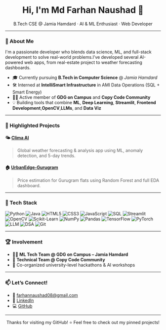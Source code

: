 <h1 align="center">Hi, I'm Md Farhan Naushad 👋</h1>
<p align="center">
  B.Tech CSE @ Jamia Hamdard · AI & ML Enthusiast · Web Developer
</p>

---

### 🚀 About Me

I'm a passionate developer who blends data science, ML, and full-stack development to solve real-world problems.I’ve developed several AI-powered web apps, from real-estate project to weather forecasting dashboards.

- 🎓 Currently pursuing **B.Tech in Computer Science** @ *Jamia Hamdard* 
- 🛠️ Interned at **IntelliSmart Infrastructure** in AMI Data Operations (SQL + Smart Energy)
- 🧑‍💻 Active member of **GDG on Campus** and **Copy Code Community**
- 💡 Building tools that combine **ML**, **Deep Learning**, **Streamlit**, **Frontend Development**,**OpenCV**,**LLMs**,   and **Data Viz**

---

### 🌟 Highlighted Projects



#### 🌤️ [Clima AI](https://github.com/farhannaushad08/Clima-AI)
> Global weather forecasting & analysis app using ML, anomaly detection, and 5-day trends.

#### 🏠 [UrbanEdge-Gurugram](https://github.com/farhannaushad08/UrbanEdge-Gurugram)
> Price estimation for Gurugram flats using Random Forest and full EDA dashboard.

---

### 🧰 Tech Stack

![Python](https://img.shields.io/badge/Python-blue?logo=python&logoColor=white)
![Java](https://img.shields.io/badge/Java-007396?logo=java&logoColor=white)
![HTML5](https://img.shields.io/badge/HTML5-E34F26?logo=html5&logoColor=white)
![CSS3](https://img.shields.io/badge/CSS3-1572B6?logo=css3&logoColor=white)
![JavaScript](https://img.shields.io/badge/JavaScript-F7DF1E?logo=javascript&logoColor=black)
![SQL](https://img.shields.io/badge/SQL-blue?logo=mysql&logoColor=white)
![Streamlit](https://img.shields.io/badge/Streamlit-darkred?logo=streamlit&logoColor=white)
![OpenCV](https://img.shields.io/badge/OpenCV-black?logo=opencv&logoColor=white)
![Scikit-Learn](https://img.shields.io/badge/Scikit--Learn-orange?logo=scikit-learn&logoColor=white)
![NumPy](https://img.shields.io/badge/NumPy-013243?logo=numpy&logoColor=white)
![Pandas](https://img.shields.io/badge/Pandas-150458?logo=pandas&logoColor=white)
![TensorFlow](https://img.shields.io/badge/TensorFlow-FF6F00?logo=tensorflow&logoColor=white)
![PyTorch](https://img.shields.io/badge/PyTorch-EE4C2C?logo=pytorch&logoColor=white)
![LLM](https://img.shields.io/badge/LLMs-4B0082?logo=openai&logoColor=white)
![DSA](https://img.shields.io/badge/Data%20Structures%20%26%20Algorithms-336699?logo=algolia&logoColor=white)
![Git](https://img.shields.io/badge/Git-F05032?logo=git&logoColor=white)



---

### 🏆 Involvement

- 👨‍💻 **ML Tech Team @ GDG on Campus – Jamia Hamdard**
- 🔧 **Technical Team @ Copy Code Community**
- 🏅 Co-organized university-level hackathons & AI workshops

---

### 📫 Let’s Connect!

- 📧 farhannaushad08@gmail.com  
- 🔗 [LinkedIn](https://www.linkedin.com/in/md-farhan-naushad-b02456253/)  
- 💻 [GitHub](https://github.com/farhannaushad08)

---

<p align="center">Thanks for visiting my GitHub! ⭐️ Feel free to check out my pinned projects!</p>
